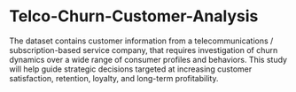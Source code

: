 # Telco-Churn-Customer-Analysis
The dataset contains customer information from a telecommunications / subscription-based service company, that requires investigation of churn dynamics over a wide range of consumer profiles and behaviors. This study will help guide strategic decisions targeted at increasing customer satisfaction, retention, loyalty, and long-term profitability.
